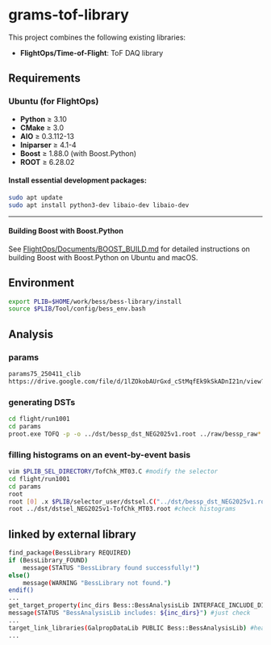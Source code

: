 # grams-tof-library

This project combines the following existing libraries:
- **FlightOps/Time-of-Flight**: ToF DAQ library

## Requirements
### Ubuntu (for FlightOps)
- **Python** ≥ 3.10  
- **CMake** ≥ 3.0
- **AIO** ≥ 0.3.112-13
- **Iniparser** ≥ 4.1-4
- **Boost** ≥ 1.88.0 (with Boost.Python)
- **ROOT** ≥ 6.28.02

#### Install essential development packages:
```bash
sudo apt update
sudo apt install python3-dev libaio-dev libaio-dev
```
---

#### Building Boost with Boost.Python
See [FlightOps/Documents/BOOST_BUILD.md](FlightOps/Documents/BOOST_BUILD.md) for detailed instructions on building Boost with Boost.Python on Ubuntu and macOS.

## Environment
```bash
export PLIB=$HOME/work/bess/bess-library/install
source $PLIB/Tool/config/bess_env.bash
```

## Analysis
### params
```bash
params75_250411_clib 
https://drive.google.com/file/d/1lZOkobAUrGxd_cStMqfEk9kSkADnI21n/view?usp=sharing
```

### generating DSTs
```bash
cd flight/run1001
cd params
proot.exe TOFQ -p -o ../dst/bessp_dst_NEG2025v1.root ../raw/bessp_raw*.dat 
```

### filling histograms on an event-by-event basis
```bash
vim $PLIB_SEL_DIRECTORY/TofChk_MT03.C #modify the selector
cd flight/run1001
cd params
root
root [0] .x $PLIB/selector_user/dstsel.C("../dst/bessp_dst_NEG2025v1.root","TofChk_MT03")
root ../dst/dstsel_NEG2025v1-TofChk_MT03.root #check histograms
```

## linked by external library
```bash
find_package(BessLibrary REQUIRED)
if (BessLibrary_FOUND)
    message(STATUS "BessLibrary found successfully!")
else()
    message(WARNING "BessLibrary not found.")
endif()
...
get_target_property(inc_dirs Bess::BessAnalysisLib INTERFACE_INCLUDE_DIRECTORIES)
message(STATUS "BessAnalysisLib includes: ${inc_dirs}") #just check
...
target_link_libraries(GalpropDataLib PUBLIC Bess::BessAnalysisLib) #header dir is automatically loaded
...
```

